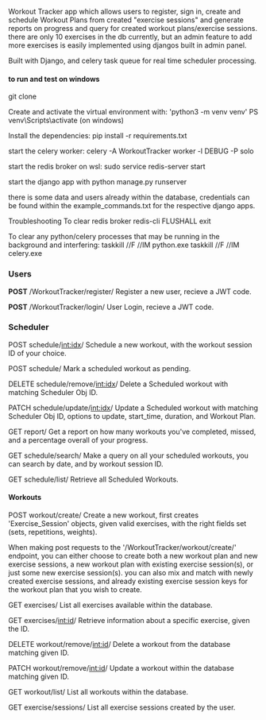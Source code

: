 Workout Tracker app which allows users to register, sign in, create and schedule Workout Plans from created "exercise sessions" and generate reports on progress and query for created workout plans/exercise sessions.
there are only 10 exercises in the db currently, but an admin feature to add more exercises is easily implemented using djangos built in admin panel. 

Built with Django, and celery task queue for real time scheduler processing.

#### **to run and test on windows** 

git clone 

Create and activate the virtual environment with:
'python3 -m venv venv'
PS venv\Scripts\activate (on windows)

Install the dependencies:
pip install -r requirements.txt 

start the celery worker:
celery -A WorkoutTracker worker -l DEBUG -P solo

start the redis broker on wsl:
sudo service redis-server start

start the django app with 
python manage.py runserver

there is some data and users already within the database, credentials can be found within the example_commands.txt for the respective django apps.

Troubleshooting
To clear redis broker
redis-cli
FLUSHALL
exit

To clear any python/celery processes that may be running in the background and interfering:
taskkill //F //IM python.exe
taskkill //F //IM celery.exe

### **Users**

**POST** /WorkoutTracker/register/ 
Register a new user, recieve a JWT code.

**POST** /WorkoutTracker/login/ 
User Login, recieve a JWT code.


### **Scheduler**

POST schedule/<int:idx>/ 
Schedule a new workout, with the workout session ID of your choice.

POST schedule/
Mark a scheduled workout as pending.

DELETE schedule/remove/<int:idx>/
Delete a Scheduled workout with matching Scheduler Obj ID.

PATCH schedule/update/<int:idx>/
Update a Scheduled workout with matching Scheduler Obj ID, options to update, start_time, duration, and Workout Plan.

GET report/
Get a report on how many workouts you've completed, missed, and a percentage overall of your progress.

GET schedule/search/
Make a query on all your scheduled workouts, you can search by date, and by workout session ID.

GET schedule/list/
Retrieve all Scheduled Workouts.


#### **Workouts**

POST workout/create/
Create a new workout, first creates 'Exercise_Session' objects, given valid exercises, with the right fields set (sets, repetitions, weights).

When making post requests to the '/WorkoutTracker/workout/create/' endpoint, you can either choose to create both a new workout plan and new exercise sessions, a new workout plan with existing exercise session(s), or just some new exercise session(s).
you can also mix and match with newly created exercise sessions, and already existing exercise session keys for the workout plan that you wish to create.

 

GET exercises/
List all exercises available within the database.

GET exercises/<int:id>/
Retrieve information about a specific exercise, given the ID.

DELETE workout/remove/<int:id>/
Delete a workout from the database matching given ID.

PATCH workout/remove/<int:id>/
Update a workout within the database matching given ID.

GET workout/list/
List all workouts within the database.

GET exercise/sessions/
List all exercise sessions created by the user.
